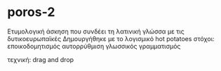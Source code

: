 # poros-2
Ετυμολογική άσκηση που συνδέει τη λατινική γλώσσα με τις δυτικοευρωπαϊκές
Δημουργήθηκε με το λογισμικό hot potatoes
στόχοι:
εποικοδομητισμός
αυτορρύθμιση
γλωσσικός γραμματισμός

τεχνική: drag and drop
